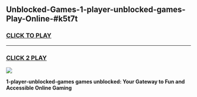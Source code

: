 
## Unblocked-Games-1-player-unblocked-games-Play-Online-#k5t7t
<h3>
<a href="https://premium.freeplayer.one?title=1-player-unblocked-games&ref=27F">CLICK TO PLAY</a></h3>
<hr>

<h3>
<a href="https://premium.freeplayer.one?title=1-player-unblocked-games&ref=27F">CLICK 2 PLAY</a>
  
</h3>

<a href="https://premium.freeplayer.one?title=1-player-unblocked-games&ref=27F"><img src="https://clearcache.store/games.png"></a>


**1-player-unblocked-games games unblocked: Your Gateway to Fun and Accessible Online Gaming**
